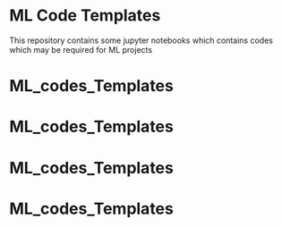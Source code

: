 # ML Code Templates

This repository contains some jupyter notebooks which contains codes which may be required for ML projects
# ML_codes_Templates
# ML_codes_Templates
# ML_codes_Templates
# ML_codes_Templates
